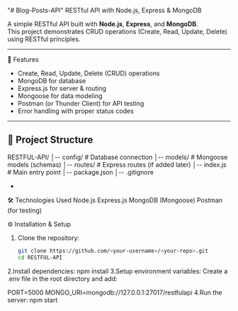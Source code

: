 "# Blog-Posts-API" 
 RESTful API with Node.js, Express & MongoDB

A simple RESTful API built with **Node.js**, **Express**, and **MongoDB**.  
This project demonstrates CRUD operations (Create, Read, Update, Delete) using RESTful principles.

---

🚀 Features
- Create, Read, Update, Delete (CRUD) operations
- MongoDB for database
- Express.js for server & routing
- Mongoose for data modeling
- Postman (or Thunder Client) for API testing
- Error handling with proper status codes

---

## 📂 Project Structure
RESTFUL-API/
│-- config/ # Database connection
│-- models/ # Mongoose models (schemas)
│-- routes/ # Express routes (if added later)
│-- index.js # Main entry point
│-- package.json
│-- .gitignore

-

🛠️ Technologies Used
Node.js
Express.js
MongoDB (Mongoose)
Postman (for testing)

 ⚙️ Installation & Setup

1. Clone the repository:
   ```bash
   git clone https://github.com/<your-username>/<your-repo>.git
   cd RESTFUL-API
2.Install dependencies:
   npm install
3.Setup environment variables:
Create a .env file in the root directory and add:

PORT=5000
MONGO_URI=mongodb://127.0.0.1:27017/restfulapi
4.Run the server:
npm start

